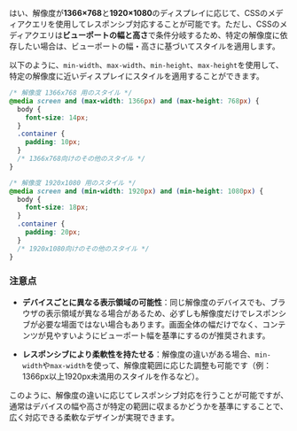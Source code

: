 はい、解像度が**1366×768**と**1920×1080**のディスプレイに応じて、CSSのメディアクエリを使用してレスポンシブ対応することが可能です。ただし、CSSのメディアクエリは**ビューポートの幅と高さ**で条件分岐するため、特定の解像度に依存したい場合は、ビューポートの幅・高さに基づいてスタイルを適用します。

以下のように、`min-width`、`max-width`、`min-height`、`max-height`を使用して、特定の解像度に近いディスプレイにスタイルを適用することができます。

```css
/* 解像度 1366x768 用のスタイル */
@media screen and (max-width: 1366px) and (max-height: 768px) {
  body {
    font-size: 14px;
  }
  .container {
    padding: 10px;
  }
  /* 1366x768向けのその他のスタイル */
}

/* 解像度 1920x1080 用のスタイル */
@media screen and (min-width: 1920px) and (min-height: 1080px) {
  body {
    font-size: 18px;
  }
  .container {
    padding: 20px;
  }
  /* 1920x1080向けのその他のスタイル */
}
```

### 注意点
- **デバイスごとに異なる表示領域の可能性**：同じ解像度のデバイスでも、ブラウザの表示領域が異なる場合があるため、必ずしも解像度だけでレスポンシブが必要な場面ではない場合もあります。画面全体の幅だけでなく、コンテンツが見やすいようにビューポート幅を基準にするのが推奨されます。

- **レスポンシブにより柔軟性を持たせる**：解像度の違いがある場合、`min-width`や`max-width`を使って、解像度範囲に応じた調整も可能です（例：1366px以上1920px未満用のスタイルを作るなど）。

このように、解像度の違いに応じてレスポンシブ対応を行うことが可能ですが、通常はデバイスの幅や高さが特定の範囲に収まるかどうかを基準にすることで、広く対応できる柔軟なデザインが実現できます。
